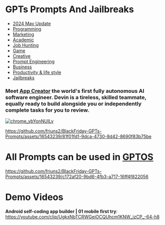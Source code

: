 # GPTs Prompts And Jailbreaks

- [2024 May Update](./2024-May-Update.md)
- [Programming](./Programming.md)
- [Marketing](./Marketing.md)
- [Academic](./Academic.md)
- [Job Hunting](./Job-Hunting.md)
- [Game](./Game.md)
- [Creative](./Creative.md)
- [Prompt Engineering](./Prompt-Engineering.md)
- [Business](./Business.md)
- [Productivity & life style](./Productivity-&-life-style.md)
- [Jailbreaks](./Jailbreaks.md)

### Meet [App Creator](https://beta.gptcall.net/) the world's first fully autonomous AI software engineer. Devin is a tireless, skilled teammate, equally ready to build alongside you or independently complete tasks for you to review.

[![chrome_vbYonNUILv](https://github.com/friuns2/BlackFriday-GPTs-Prompts/assets/16543239/32800aa2-ea2c-4128-9d83-b64e3ce401b9)](https://beta.gptcall.net/)

https://github.com/friuns2/BlackFriday-GPTs-Prompts/assets/16543239/81f01fd1-9dca-4730-8d42-8690f83b75be





# All Prompts can be used in [GPTOS](https://play.google.com/store/apps/details?id=gptos.intelligence.assistant)

https://github.com/friuns2/BlackFriday-GPTs-Prompts/assets/16543239/c172af20-9bd6-4fb3-a717-16ff4f822056
# Demo Videos 
**Android self-coding app builder | 01 mobile first try**: https://youtube.com/clip/UgkxNbTCRWGeiOCQUhcm1KNW_izCP_-64-h8



